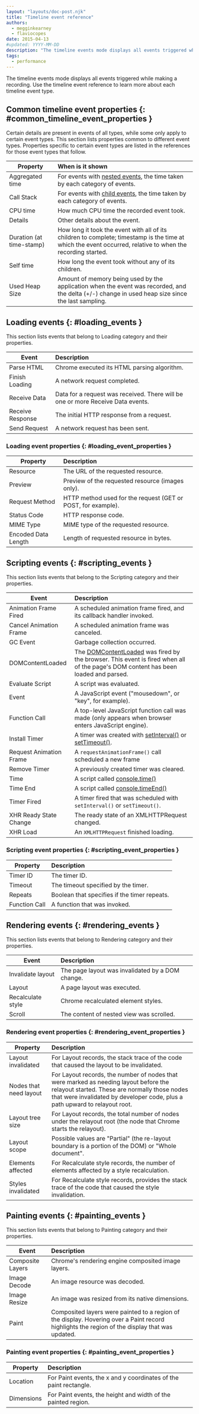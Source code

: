 ```yaml
---
layout: "layouts/doc-post.njk"
title: "Timeline event reference"
authors:
  - megginkearney
  - flaviocopes
date: 2015-04-13
#updated: YYYY-MM-DD
description: "The timeline events mode displays all events triggered while making a recording. Use the timeline event reference to learn more about each timeline event type."
tags:
  - performance
---
```


The timeline events mode displays all events triggered while making a recording. Use the timeline
event reference to learn more about each timeline event type.

## Common timeline event properties {: #common_timeline_event_properties }

Certain details are present in events of all types, while some only apply to certain event types.
This section lists properties common to different event types. Properties specific to certain event
types are listed in the references for those event types that follow.

<table><thead><tr><th>Property</th><th style="text-align: left">When is it shown</th></tr></thead><tbody><tr><td>Aggregated time</td><td style="text-align: left">For events with <a href="/docs/devtools/evaluate-performance/timeline-tool#view-nested-events">nested events</a>, the time taken by each category of events.</td></tr><tr><td>Call Stack</td><td style="text-align: left">For events with <a href="/docs/devtools/evaluate-performance/timeline-tool#view-nested-events">child events</a>, the time taken by each category of events.</td></tr><tr><td>CPU time</td><td style="text-align: left">How much CPU time the recorded event took.</td></tr><tr><td>Details</td><td style="text-align: left">Other details about the event.</td></tr><tr><td>Duration (at time-stamp)</td><td style="text-align: left">How long it took the event with all of its children to complete; timestamp is the time at which the event occurred, relative to when the recording started.</td></tr><tr><td>Self time</td><td style="text-align: left">How long the event took without any of its children.</td></tr><tr><td>Used Heap Size</td><td style="text-align: left">Amount of memory being used by the application when the event was recorded, and the delta (+/-) change in used heap size since the last sampling.</td></tr></tbody></table>

## Loading events {: #loading_events }

This section lists events that belong to Loading category and their properties.

<table><thead><tr><th>Event</th><th style="text-align: left">Description</th></tr></thead><tbody><tr><td>Parse HTML</td><td style="text-align: left">Chrome executed its HTML parsing algorithm.</td></tr><tr><td>Finish Loading</td><td style="text-align: left">A network request completed.</td></tr><tr><td>Receive Data</td><td style="text-align: left">Data for a request was received. There will be one or more Receive Data events.</td></tr><tr><td>Receive Response</td><td style="text-align: left">The initial HTTP response from a request.</td></tr><tr><td>Send Request</td><td style="text-align: left">A network request has been sent.</td></tr></tbody></table>

### Loading event properties {: #loading_event_properties }

<table><thead><tr><th>Property</th><th style="text-align: left">Description</th></tr></thead><tbody><tr><td>Resource</td><td style="text-align: left">The URL of the requested resource.</td></tr><tr><td>Preview</td><td style="text-align: left">Preview of the requested resource (images only).</td></tr><tr><td>Request Method</td><td style="text-align: left">HTTP method used for the request (GET or POST, for example).</td></tr><tr><td>Status Code</td><td style="text-align: left">HTTP response code.</td></tr><tr><td>MIME Type</td><td style="text-align: left">MIME type of the requested resource.</td></tr><tr><td>Encoded Data Length</td><td style="text-align: left">Length of requested resource in bytes.</td></tr></tbody></table>

## Scripting events {: #scripting_events }

This section lists events that belong to the Scripting category and their properties.

<table><thead><tr><th>Event</th><th style="text-align: left">Description</th></tr></thead><tbody><tr><td>Animation Frame Fired</td><td style="text-align: left">A scheduled animation frame fired, and its callback handler invoked.</td></tr><tr><td>Cancel Animation Frame</td><td style="text-align: left">A scheduled animation frame was canceled.</td></tr><tr><td>GC Event</td><td style="text-align: left">Garbage collection occurred.</td></tr><tr><td>DOMContentLoaded</td><td style="text-align: left">The <a href="https://developer.mozilla.org/docs/Web/Events/DOMContentLoaded">DOMContentLoaded</a> was fired by the browser. This event is fired when all of the page's DOM content has been loaded and parsed.</td></tr><tr><td>Evaluate Script</td><td style="text-align: left">A script was evaluated.</td></tr><tr><td>Event</td><td style="text-align: left">A JavaScript event ("mousedown", or "key", for example).</td></tr><tr><td>Function Call</td><td style="text-align: left">A top-level JavaScript function call was made (only appears when browser enters JavaScript engine).</td></tr><tr><td>Install Timer</td><td style="text-align: left">A timer was created with <a href="https://developer.mozilla.org/docs/Web/API/WindowTimers/setInterval">setInterval()</a> or <a href="https://developer.mozilla.org/docs/Web/API/WindowTimers/setTimeout">setTimeout()</a>.</td></tr><tr><td>Request Animation Frame</td><td style="text-align: left">A <code translate="no" dir="ltr">requestAnimationFrame()</code> call scheduled a new frame</td></tr><tr><td>Remove Timer</td><td style="text-align: left">A previously created timer was cleared.</td></tr><tr><td>Time</td><td style="text-align: left">A script called <a href="/docs/devtools/console/reference#consoletimelabel">console.time()</a></td></tr><tr><td>Time End</td><td style="text-align: left">A script called <a href="/docs/devtools/console/reference#consoletimeendlabel">console.timeEnd()</a></td></tr><tr><td>Timer Fired</td><td style="text-align: left">A timer fired that was scheduled with <code translate="no" dir="ltr">setInterval()</code> or <code translate="no" dir="ltr">setTimeout()</code>.</td></tr><tr><td>XHR Ready State Change</td><td style="text-align: left">The ready state of an XMLHTTPRequest changed.</td></tr><tr><td>XHR Load</td><td style="text-align: left">An <code translate="no" dir="ltr">XMLHTTPRequest</code> finished loading.</td></tr></tbody></table>

### Scripting event properties {: #scripting_event_properties }

<table><thead><tr><th>Property</th><th style="text-align: left">Description</th></tr></thead><tbody><tr><td>Timer ID</td><td style="text-align: left">The timer ID.</td></tr><tr><td>Timeout</td><td style="text-align: left">The timeout specified by the timer.</td></tr><tr><td>Repeats</td><td style="text-align: left">Boolean that specifies if the timer repeats.</td></tr><tr><td>Function Call</td><td style="text-align: left">A function that was invoked.</td></tr></tbody></table>

## Rendering events {: #rendering_events }

This section lists events that belong to Rendering category and their properties.

<table><thead><tr><th>Event</th><th style="text-align: left">Description</th></tr></thead><tbody><tr><td>Invalidate layout</td><td style="text-align: left">The page layout was invalidated by a DOM change.</td></tr><tr><td>Layout</td><td style="text-align: left">A page layout was executed.</td></tr><tr><td>Recalculate style</td><td style="text-align: left">Chrome recalculated element styles.</td></tr><tr><td>Scroll</td><td style="text-align: left">The content of nested view was scrolled.</td></tr></tbody></table>

### Rendering event properties {: #rendering_event_properties }

<table><thead><tr><th>Property</th><th style="text-align: left">Description</th></tr></thead><tbody><tr><td>Layout invalidated</td><td style="text-align: left">For Layout records, the stack trace of the code that caused the layout to be invalidated.</td></tr><tr><td>Nodes that need layout</td><td style="text-align: left">For Layout records, the number of nodes that were marked as needing layout before the relayout started. These are normally those nodes that were invalidated by developer code, plus a path upward to relayout root.</td></tr><tr><td>Layout tree size</td><td style="text-align: left">For Layout records, the total number of nodes under the relayout root (the node that Chrome starts the relayout).</td></tr><tr><td>Layout scope</td><td style="text-align: left">Possible values are "Partial" (the re-layout boundary is a portion of the DOM) or "Whole document".</td></tr><tr><td>Elements affected</td><td style="text-align: left">For Recalculate style records, the number of elements affected by a style recalculation.</td></tr><tr><td>Styles invalidated</td><td style="text-align: left">For Recalculate style records, provides the stack trace of the code that caused the style invalidation.</td></tr></tbody></table>

## Painting events {: #painting_events }

This section lists events that belong to Painting category and their properties.

<table><thead><tr><th>Event</th><th style="text-align: left">Description</th></tr></thead><tbody><tr><td>Composite Layers</td><td style="text-align: left">Chrome's rendering engine composited image layers.</td></tr><tr><td>Image Decode</td><td style="text-align: left">An image resource was decoded.</td></tr><tr><td>Image Resize</td><td style="text-align: left">An image was resized from its native dimensions.</td></tr><tr><td>Paint</td><td style="text-align: left">Composited layers were painted to a region of the display. Hovering over a Paint record highlights the region of the display that was updated.</td></tr></tbody></table>

### Painting event properties {: #painting_event_properties }

<table><thead><tr><th>Property</th><th style="text-align: left">Description</th></tr></thead><tbody><tr><td>Location</td><td style="text-align: left">For Paint events, the x and y coordinates of the paint rectangle.</td></tr><tr><td>Dimensions</td><td style="text-align: left">For Paint events, the height and width of the painted region.</td></tr></tbody></table>

[1]: /docs/devtools/evaluate-performance/timeline-tool#view-nested-events
[2]: /docs/devtools/evaluate-performance/timeline-tool#view-nested-events
[3]: https://developer.mozilla.org/docs/Web/Events/DOMContentLoaded
[4]: https://developer.mozilla.org/docs/Web/API/WindowTimers/setInterval
[5]: https://developer.mozilla.org/docs/Web/API/WindowTimers/setTimeout
[6]: /docs/devtools/console/reference#consoletimelabel
[7]: /docs/devtools/console/reference#consoletimeendlabel
